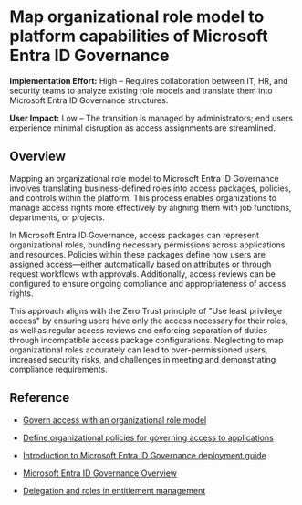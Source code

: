 #  Map organizational role model to platform capabilities of Microsoft Entra ID Governance

**Implementation Effort:** High  – Requires collaboration between IT, HR, and security teams to analyze existing role models and translate them into Microsoft Entra ID Governance structures.

**User Impact:** Low – The transition is managed by administrators; end users experience minimal disruption as access assignments are streamlined.

## Overview

Mapping an organizational role model to Microsoft Entra ID Governance involves translating business-defined roles into access packages, policies, and controls within the platform. This process enables organizations to manage access rights more effectively by aligning them with job functions, departments, or projects.

In Microsoft Entra ID Governance, access packages can represent organizational roles, bundling necessary permissions across applications and resources. Policies within these packages define how users are assigned access—either automatically based on attributes or through request workflows with approvals. Additionally, access reviews can be configured to ensure ongoing compliance and appropriateness of access rights. 

This approach aligns with the Zero Trust principle of "Use least privilege access" by ensuring users have only the access necessary for their roles, as well as regular access reviews and enforcing separation of duties through incompatible access package configurations. Neglecting to map organizational roles accurately can lead to over-permissioned users, increased security risks, and challenges in meeting and demonstrating compliance requirements. 

## Reference

* [Govern access with an organizational role model](https://learn.microsoft.com/entra/id-governance/identity-governance-organizational-roles)

* [Define organizational policies for governing access to applications](https://learn.microsoft.com/entra/id-governance/identity-governance-applications-define)

* [Introduction to Microsoft Entra ID Governance deployment guide](https://learn.microsoft.com/entra/architecture/governance-deployment-intro)

* [Microsoft Entra ID Governance Overview](https://learn.microsoft.com/entra/id-governance/identity-governance-overview)

* [Delegation and roles in entitlement management](https://learn.microsoft.com/entra/id-governance/entitlement-management-delegate)

